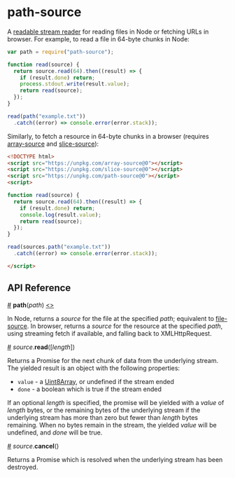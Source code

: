 # path-source

A [readable stream reader](https://streams.spec.whatwg.org/#readable-stream-reader) for reading files in Node or fetching URLs in browser. For example, to read a file in 64-byte chunks in Node:

```js
var path = require("path-source");

function read(source) {
  return source.read(64).then((result) => {
    if (result.done) return;
    process.stdout.write(result.value);
    return read(source);
  });
}

read(path("example.txt"))
  .catch((error) => console.error(error.stack));
```

Similarly, to fetch a resource in 64-byte chunks in a browser (requires [array-source](https://github.com/mbostock/array-source) and [slice-source](https://github.com/mbostock/slice-source)):

```html
<!DOCTYPE html>
<script src="https://unpkg.com/array-source@0"></script>
<script src="https://unpkg.com/slice-source@0"></script>
<script src="https://unpkg.com/path-source@0"></script>
<script>

function read(source) {
  return source.read(64).then((result) => {
    if (result.done) return;
    console.log(result.value);
    return read(source);
  });
}

read(sources.path("example.txt"))
  .catch((error) => console.error(error.stack));

</script>
```

## API Reference

<a name="path" href="#path">#</a> <b>path</b>(<i>path</i>) [<>](https://github.com/mbostock/path-source/blob/master/index.js "Source")

In Node, returns a *source* for the file at the specified *path*; equivalent to [file-source](https://github.com/mbostock/file-source). In browser, returns a *source* for the resource at the specified *path*, using streaming fetch if available, and falling back to XMLHttpRequest.

<a name="source_read" href="#source_read">#</a> <i>source</i>.<b>read</b>([<i>length</i>])

Returns a Promise for the next chunk of data from the underlying stream. The yielded result is an object with the following properties:

* `value` - a [Uint8Array](https://developer.mozilla.org/en-US/docs/Web/JavaScript/Reference/Global_Objects/Uint8Array), or undefined if the stream ended
* `done` - a boolean which is true if the stream ended

If an optional *length* is specified, the promise will be yielded with a *value* of *length* bytes, or the remaining bytes of the underlying stream if the underlying stream has more than zero but fewer than *length* bytes remaining. When no bytes remain in the stream, the yielded *value* will be undefined, and *done* will be true.

<a name="source_cancel" href="#source_cancel">#</a> <i>source</i>.<b>cancel</b>()

Returns a Promise which is resolved when the underlying stream has been destroyed.
